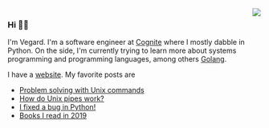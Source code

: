 <img src="https://github-readme-stats.vercel.app/api/top-langs/?username=vegarsti&layout=compact&exclude_repo=thesis,fhtboost,mal&langs_count=6" align="right">

### Hi 👋🏻

I'm Vegard. I'm a software engineer at [Cognite](https://github.com/cognitedata) where I mostly dabble in Python. On the side, I'm currently trying to learn more about systems programming and programming languages, among others [Golang](https://github.com/vegarsti?tab=repositories&q=&type=&language=go).

I have a [website](https://www.vegardstikbakke.com/). My favorite posts are
- [Problem solving with Unix commands](https://www.vegardstikbakke.com/unix/)
- [How do Unix pipes work?](https://www.vegardstikbakke.com/how-do-pipes-work-sigpipe/)
- [I fixed a bug in Python!](https://www.vegardstikbakke.com/python-contribution/)
- [Books I read in 2019](https://www.vegardstikbakke.com/books-2019/)
